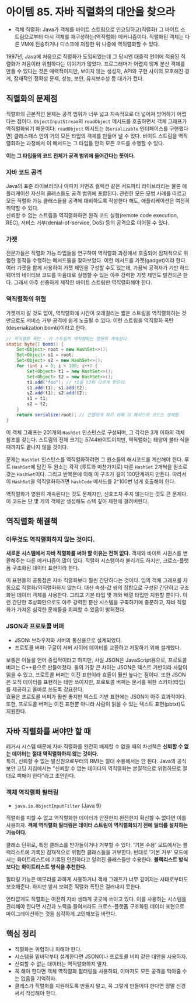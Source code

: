 # 아이템 85. 자바 직렬화의 대안을 찾으라
- 객체 직렬화: Java가 객체를 바이트 스트림으로 인코딩하고(직렬화) 그 바이트 스트림으로부터 다시 객체를 재구성하는(역직렬화) 메커니즘이다. 직렬화된 객체는 다른 VM에 전송하거나 디스크에 저장한 뒤 나중에 역직렬화할 수 있다.

1997년, Java에 처음으로 직렬화가 도입되었는데 그 당시엔 대중적 언어에 적용된 직렬화가 처음이라 위험하다는 이야기가 많았다. 프로그래머가 어렵지 않게 분산 객체를 만들 수 있다는 것은 매력적이지만, 보이지 않는 생성자, API와 구현 사이의 모호해진 경계, 잠재적인 정확성 문제, 성능, 보안, 유지보수성 등 대가가 컸다.

## 직렬화의 문제점
직렬화의 근본적인 문제는 공격 범위가 너무 넓고 지속적으로 더 넓어져 방어하기 어렵다는 점이다. `ObjectInputStream`의 `readObject` 메서드를 호출하면서 객체 그래프가 역직렬화되기 때문이다. `readObject` 메서드는 (`Serializable` 인터페이스를 구현했다면) 클래스패스 안의 거의 모든 타입의 객체를 만들어 낼 수 있다. 바이트 스트림을 역직렬화하는 과정에서 이 메서드는 그 타입들 안의 모든 코드를 수행할 수 있다.

**이는 그 타입들의 코드 전체가 공격 범위에 들어간다는 뜻이다.**

### 자바 코드 공격
Java의 표준 라이브러리나 아파치 커먼즈 컬렉션 같은 서드파티 라이브러리는 물론 애플리케이션 자신의 클래스들도 공격 범위에 포함된다. 관련한 모든 모범 사례를 따르고 모든 직렬화 가능 클래스들을 공격에 대비하도록 작성한다 해도, 애플리케이션은 여전히 취약할 수 있다.  
신뢰할 수 없는 스트림을 역직렬화하면 원격 코드 실행(remote code execution, REC), 서비스 거부(denial-of-service, DoS) 등의 공격으로 이어질 수 있다.

### 가젯
전문가들은 직렬화 가능 타입들을 연구하여 역직렬화 과정에서 호출되어 잠재적으로 위험한 동작을 수행하는 메서드들을 찾아보았다. 이런 메서드를 가젯(gadget)이라 한다.  
여러 가젯을 함께 사용하여 가젯 체인을 구성할 수도 있는데, 가끔씩 공격자가 기반 하드웨어의 네이티브 코드를 마음대로 실행할 수 있는 아주 강력한 가젯 체인도 발견되곤 한다. 그래서 아주 신중하게 제작한 바이트 스트림만 역직렬화해야 한다.

### 역직렬화의 위험
가젯까지 갈 것도 없이, 역직렬화에 시간이 오래걸리는 짧은 스트림을 역직렬화하는 것만으로도 서비스 거부 공격에 쉽게 노출될 수 있다. 이런 스트림을 역직렬화 폭탄(deserialization bomb)이라고 한다.

```java
// 역직렬화 폭탄 - 이 스트림의 역직렬화는 영원히 계속된다.
static byte[] bomb() {
    Set<Object> root = new HashSet<>();
    Set<Object> s1 = root;
    Set<Object> s2 = new HashSet<>();
    for (int i = 0; i < 100; i++) {
        Set<Object> t1 = new HashSet<>();
        Set<Object> t2 = new HashSet<>();
        t1.add("foo"); // t1을 t2와 다르게 만든다.
        s1.add(t1); s1.add(t2);
        s2.add(t1); s2.add(t2);
        s1 = t1;
        s2 = t2;
    }
    return serialize(root); // 간결하게 하기 위해 이 메서드의 코드는 생략함
}
```
이 객체 그래프는 201개의 `HashSet` 인스턴스로 구성되며, 그 각각은 3개 이하의 객체 참조를 갖는다. 스트림의 전체 크기는 5744바이트이지만, 역직렬화는 태양이 불타 식을 때까지도 끝나지 않을 것이다.

문제는 `HashSet` 인스턴스를 역직렬화하려면 그 원소들의 해시코드를 계산해야 한다. 루트 `HashSet`에 담긴 두 원소는 각각 (루트와 마찬가지로) 다른 `HashSet` 2개씩을 원소로 갖는 `HashSet`이다. 그리고 반복문에 의해 이 구조가 깊이 100단계까지 만든다. 따라서 이 `HashSet`을 역직렬화하려면 `hashCode` 메서드를 2^100번 넘게 호출해야 한다.

역직렬화가 영원히 계속된다는 것도 문제지만, 신호조차 주지 않는다는 것도 큰 문제다. 이 코드는 단 몇 개의 객체만 생성해도 스택 깊이 제한에 걸려버린다.

## 역직렬화 해결책
### 아무것도 역직렬화하지 않는 것이다.
**새로운 시스템에서 자바 직렬화를 써야 할 이유는 전혀 없다.** 객체와 바이트 시퀀스를 변환해주는 다른 메커니즘이 많이 있다. 직렬화 시스템이라 불리기도 하지만, 크로스-플랫폼 구조화된 데이터 표현이라 한다.

이 표현들의 공통점은 자바 직렬화보다 훨씬 간단하다는 것이다. 임의 객체 그래프를 자동으로 직렬화/역직렬화하지 않는다. 대신 속성-값 쌍의 집합으로 구성된 간단하고 구조화된 데이터 객체를 사용한다. 그리고 기본 타입 몇 개와 배열 타입만 지원할 뿐이다. 이런 간단한 추상화만으로도 아주 강력한 분산 시스템을 구축하기에 충분하고, 자바 직렬화가 가져온 심각한 문제들을 회피할 수 있음이 밝혀졌다.

### JSON과 프로토콜 버퍼
- JSON: 브라우저와 서버의 통신용으로 설계되었다.
- 프로토콜 버퍼: 구글이 서버 사이에 데이터를 교환하고 저장하기 위해 설계했다.

보통은 이들을 언어 중립적이라고 하지만, 사실 JSON은 JavaScript용으로, 프로토콜 버퍼는 C++용으로 만들어졌다. 둘의 가장 큰 차이는 JSON은 텍스트 기반이라 사람이 읽을 수 있고, 프로토콜 버퍼는 이진 표현이라 효율이 훨씬 높다는 점이다. 또한 JSON은 오직 데이터를 표현하는 데만 쓰이지만, 프로토콜 버퍼는 문서를 위한 스키마(타입)를 제공하고 올바로 쓰도록 강요한다.  
효율은 프로토콜 버퍼가 훨씬 좋지만 텍스트 기반 표현에는 JSON이 아주 효과적이다. 또한, 프로토콜 버퍼는 이진 표현뿐 아니라 사람이 읽을 수 있는 텍스트 표현(pbtxt)도 지원한다.

## 자바 직렬화를 써야만 할 때
레거시 시스템 때문에 자바 직렬화를 완전히 배제할 수 없을 때의 차선책은 **신뢰할 수 없는 데이터는 절대 역직렬화하지 않는 것이다.**  
특히, 신뢰할 수 없는 발신원으로부터의 RMI는 절대 수용해서는 안 된다. Java의 공식 보안 코딩 지침에서는 "신뢰할 수 없는 데이터의 역직렬화는 본질적으로 위험하므로 절대로 피해야 한다"라고 조언한다.

### 객체 역직렬화 필터링
- `java.io.ObjectInputFilter` (Java 9)

직렬화를 피할 수 없고 역직렬화한 데이터가 안전한지 완전한지 확신할 수 없다면 이를 사용하자. **객체 역직렬화 필터링은 데이터 스트림이 역직렬화되기 전에 필터를 설치하는 기능이다.**

클래스 단위로, 특정 클래스를 받아들이거나 거부할 수 있다. '기본 수용' 모드에서는 블랙리스트에 기록된 잠재적으로 위험한 클래스들을 거부한다. 반대로 '기본 거부' 모드에서는 화이트리스트에 기록된 안전하다고 알려진 클래스들만 수용한다. **블랙리스트 방식보다는 화이트리스트 방식을 추천한다.**

필터링 기능은 메모리를 과하게 사용하거나 객체 그래프가 너무 깊어지는 사태로부터도 보호해준다. 하지만 앞서 보여준 직렬화 폭탄은 걸러내지 못한다.

안타깝게도 직렬화는 여전히 자바 생태계 곳곳에 쓰이고 있다. 이를 사용하는 시스템을 관리해야 한다면 시간과 노력을 들여서라도 크로스-플랫폼 구조화된 데이터 표현으로 마이그레이션하는 것을 심각하게 고민해보길 바란다.

## 핵심 정리
- 직렬화는 위험하니 피해야 한다.
- 시스템을 밑바닥부터 설계한다면 JSON이나 프로토콜 버퍼 같은 대안을 사용하자.
- 신뢰할 수 없는 데이터는 역직렬화하지 말자.
- 꼭 해야 한다면 객체 역직렬화 필터링을 사용하되, 이마저도 모든 공격을 막아줄 수는 없음을 기억하자.
- 클래스가 직렬화를 지원하도록 만들지 말고, 꼭 그렇게 만들어야 한다면 정말 신경써서 작성해야 한다.